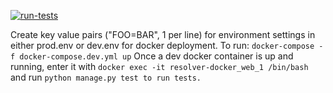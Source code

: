 [![run-tests](https://github.com/gbif-norway/resolver-docker/actions/workflows/run-tests.yml/badge.svg)](https://github.com/gbif-norway/resolver-docker/actions/workflows/run-tests.yml)

Create key value pairs ("FOO=BAR", 1 per line) for environment settings in either prod.env or dev.env for docker deployment. 
To run: `docker-compose -f docker-compose.dev.yml up` 
Once a dev docker container is up and running, enter it with `docker exec -it resolver-docker_web_1 /bin/bash` and run `python manage.py test to run tests.`
